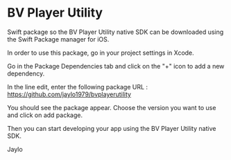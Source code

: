 # BV Player Utility
Swift package so the BV Player Utility native SDK can be downloaded using the Swift Package manager for iOS.

In order to use this package, go in your project settings in Xcode.

Go in the Package Dependencies tab and click on the "+" icon to add a new dependency.

In the line edit, enter the following package URL : 
https://github.com/jaylo1979/bvplayerutility

You should see the package appear. Choose the version you want to use and click on add package.

Then you can start developing your app using the BV Player Utility native SDK.

Jaylo
